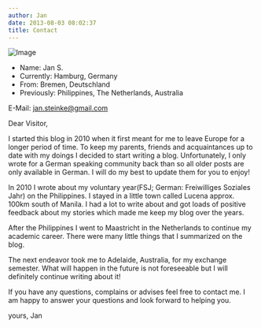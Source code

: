 ```yaml
---
author: Jan
date: 2013-08-03 08:02:37
title: Contact
---
```


![Image](https://jan-steinke.de/wordpress/wp-content/uploads/2013/08/IMG_1315-300x300.jpg)

* Name: Jan S.
* Currently: Hamburg, Germany
* From: Bremen, Deutschland
* Previously: Philippines, The Netherlands, Australia

E-Mail: <jan.steinke@gmail.com>

Dear Visitor,

I started this blog in 2010 when it first meant for me to leave Europe for a longer period of time. To keep my parents, friends and acquaintances up to date with my doings I decided to start writing a blog. Unfortunately, I only wrote for a German speaking community back than so all older posts are only available in German. I will do my best to update them for you to enjoy!

In 2010 I wrote about my voluntary year(FSJ; German: Freiwilliges Soziales Jahr) on the Philippines. I stayed in a little town called Lucena approx. 100km south of Manila. I had a lot to write about and got loads of positive feedback about my stories which made me keep my blog over the years.

After the Philippines I went to Maastricht in the Netherlands to continue my academic career. There were many little things that I summarized on the blog.

The next endeavor took me to Adelaide, Australia, for my exchange semester. What will happen in the future is not foreseeable but I will definitely continue writing about it!

If you have any questions, complains or advises feel free to contact me. I am happy to answer your questions and look forward to helping you.

yours, Jan
